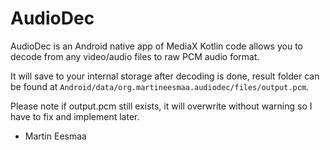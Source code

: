 # AudioDec

AudioDec is an Android native app of MediaX Kotlin code allows you to decode from any video/audio files to raw PCM audio format.

It will save to your internal storage after decoding is done, result folder can be found at `Android/data/org.martineesmaa.audiodec/files/output.pcm`.

Please note if output.pcm still exists, it will overwrite without warning so I have to fix and implement later.

- Martin Eesmaa
